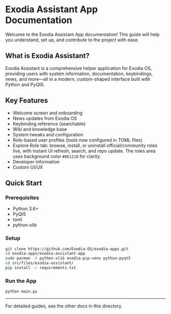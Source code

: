 # Exodia Assistant App Documentation

Welcome to the Exodia Assistant App documentation! This guide will help you understand, set up, and contribute to the project with ease.

## What is Exodia Assistant?
Exodia Assistant is a comprehensive helper application for Exodia OS, providing users with system information, documentation, keybindings, news, and more—all in a modern, custom-shaped interface built with Python and PyQt5.

## Key Features
- Welcome screen and onboarding
- News updates from Exodia OS
- Keybinding reference (searchable)
- Wiki and knowledge base
- System tweaks and configuration
- Role-based user profiles (tools now configured in TOML files)
- Explore Role tab: browse, install, or uninstall official/community roles live, with instant UI refresh, search, and repo update. The roles area uses background color `#0E1218` for clarity.
- Developer information
- Custom UI/UX

## Quick Start

### Prerequisites
- Python 3.6+
- PyQt5
- toml
- python-xlib

### Setup
```bash
git clone https://github.com/Exodia-OS/exodia-apps.git
cd exodia-apps/exodia-assistant-app
sudo pacman -S python-xlib exodia-pip-venv python-pyqt5
cd src/files/exodia-assistant/
pip install -r requirements.txt
```

### Run the App
```bash
python main.py
```

---

For detailed guides, see the other docs in this directory. 